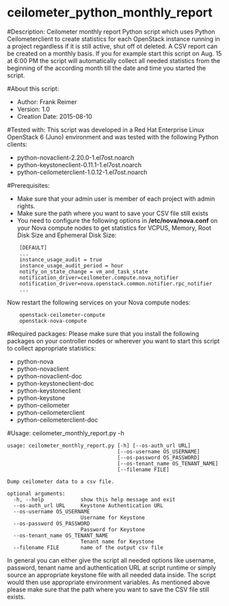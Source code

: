 # ceilometer_python_monthly_report

#Description:
Ceilometer monthly report Python script which uses Python Ceilometerclient to create statistics for each OpenStack instance running in a project regardless if it is still active, shut off ot deleted. A CSV report can be created on a monthly basis. If you for example start this script on Aug. 15 at 6:00 PM the script will automatically collect all needed statistics from the beginning of the according month till the date and time you started the script.

#About this script:
- Author: Frank Reimer
- Version: 1.0
- Creation Date: 2015-08-10

#Tested with:
This script was developed in a Red Hat Enterprise Linux OpenStack 6 (Juno) environment and was tested with the following Python clients:
- python-novaclient-2.20.0-1.el7ost.noarch
- python-keystoneclient-0.11.1-1.el7ost.noarch
- python-ceilometerclient-1.0.12-1.el7ost.noarch

#Prerequisites:
- Make sure that your admin user is member of each project with admin rights.
- Make sure the path where you want to save your CSV file still exists
- You need to configure the following options in **/etc/nova/nova.conf** on your Nova compute nodes to get statistics for VCPUS, Memory, Root Disk Size and Ephemeral Disk Size:
```
	[DEFAULT]
	...
	instance_usage_audit = true
	instance_usage_audit_period = hour
	notify_on_state_change = vm_and_task_state
	notification_driver=ceilometer.compute.nova_notifier
	notification_driver=nova.openstack.common.notifier.rpc_notifier
	...
```
   Now restart the following services on your Nova compute nodes:
```
	openstack-ceilometer-compute
	openstack-nova-compute
```

#Required packages:
Please make sure that you install the following packages on your controller nodes or wherever you want to start this script to collect appropriate statistics:
- python-nova
- python-novaclient
- python-novaclient-doc
- python-keystoneclient-doc
- python-keystoneclient
- python-keystone
- python-ceilometer
- python-ceilometerclient
- python-ceilometerclient-doc

#Usage:
ceilometer_monthly_report.py -h
```
usage: ceilometer_monthly_report.py [-h] [--os-auth_url URL]
                                    [--os-username OS_USERNAME]
                                    [--os-password OS_PASSWORD]
                                    [--os-tenant_name OS_TENANT_NAME]
                                    [--filename FILE]

Dump ceilometer data to a csv file.

optional arguments:
  -h, --help            show this help message and exit
  --os-auth_url URL     Keystone Authentication URL
  --os-username OS_USERNAME
                        Username for Keystone
  --os-password OS_PASSWORD
                        Password for Keystone
  --os-tenant_name OS_TENANT_NAME
                        Tenant name for Keystone
  --filename FILE       name of the output csv file
```

In general you can either give the script all needed options like username, password, tenant name and authentication URL at script runtime or simply source an appropriate keystone file with all needed data inside. The script would then use appropriate environment variables. As mentioned above please make sure that the path where you want to save the CSV file still exists.
